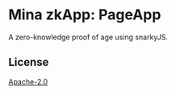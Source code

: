 # Mina zkApp: PageApp

A zero-knowledge proof of age using snarkyJS.

## License

[Apache-2.0](LICENSE)
